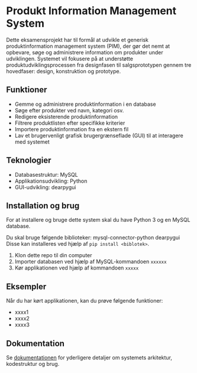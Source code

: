 # Produkt Information Management System

Dette eksamensprojekt har til formål at udvikle et generisk produktinformation management system (PIM), der gør det nemt at opbevare, søge og administrere information om produkter under udviklingen. Systemet vil fokusere på at understøtte produktudviklingsprocessen fra designfasen til salgsprototypen gennem tre hovedfaser: design, konstruktion og prototype.

## Funktioner

- Gemme og administrere produktinformation i en database
- Søge efter produkter ved navn, kategori osv.
- Redigere eksisterende produktinformation
- Filtrere produktlisten efter specifikke kriterier
- Importere produktinformation fra en ekstern fil
- Lav et brugervenligt grafisk brugergrænseflade (GUI) til at interagere med systemet

## Teknologier

- Databasestruktur: MySQL
- Applikationsudvikling: Python
- GUI-udvikling: dearpygui

## Installation og brug

For at installere og bruge dette system skal du have Python 3 og en MySQL database. 

Du skal bruge følgende biblioteker:
mysql-connector-python
dearpygui
Disse kan installeres ved hjælp af `pip install <biblotek>`.

1. Klon dette repo til din computer
2. Importer databasen ved hjælp af MySQL-kommandoen `xxxxxx`
3. Kør applikationen ved hjælp af kommandoen `xxxxx`

## Eksempler

Når du har kørt applikationen, kan du prøve følgende funktioner:

- xxxx1
- xxxx2
- xxxx3

## Dokumentation

Se [dokumentationen](docs/pim-docs.pdf) for yderligere detaljer om systemets arkitektur, kodestruktur og brug.
